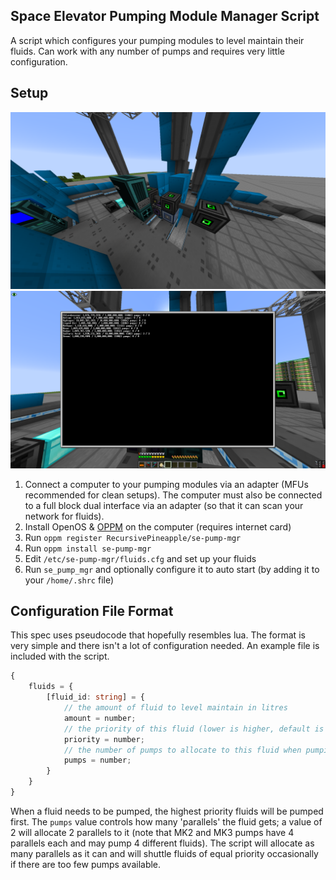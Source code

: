 ## Space Elevator Pumping Module Manager Script

A script which configures your pumping modules to level maintain their fluids. Can work with any number of pumps and requires very little configuration.

## Setup

![Example Setup](images/2025-03-20_15.10.05.png)
![Program Working](images/2025-03-20_15.23.27.png)

1. Connect a computer to your pumping modules via an adapter (MFUs recommended for clean setups). The computer must also be connected to a full block dual interface via an adapter (so that it can scan your network for fluids).
2. Install OpenOS & [OPPM](https://ocdoc.cil.li/tutorial:program:oppm) on the computer (requires internet card)
3. Run `oppm register RecursivePineapple/se-pump-mgr`
4. Run `oppm install se-pump-mgr`
5. Edit `/etc/se-pump-mgr/fluids.cfg` and set up your fluids
6. Run `se_pump_mgr` and optionally configure it to auto start (by adding it to your `/home/.shrc` file)

## Configuration File Format

This spec uses pseudocode that hopefully resembles lua. The format is very simple and there isn't a lot of configuration needed. An example file is included with the script.

```typescript
{
    fluids = {
        [fluid_id: string] = {
            // the amount of fluid to level maintain in litres
            amount = number;
            // the priority of this fluid (lower is higher, default is 1)
            priority = number;
            // the number of pumps to allocate to this fluid when pumping it
            pumps = number;
        }
    }
}
```

When a fluid needs to be pumped, the highest priority fluids will be pumped first. The `pumps` value controls how many 'parallels' the fluid gets; a value of 2 will allocate 2 parallels to it (note that MK2 and MK3 pumps have 4 parallels each and may pump 4 different fluids). The script will allocate as many parallels as it can and will shuttle fluids of equal priority occasionally if there are too few pumps available.
